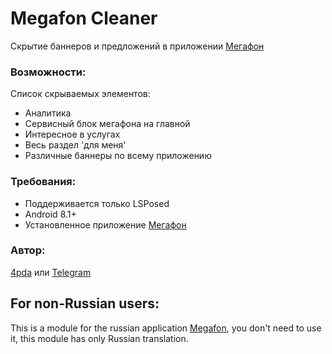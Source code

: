 # Megafon Cleaner
Скрытие баннеров и предложений в приложении [Мегафон](https://play.google.com/store/apps/details?id=ru.megafon.mlk)

### Возможности:
Список скрываемых элементов:
- Аналитика
- Сервисный блок мегафона на главной
- Интересное в услугах
- Весь раздел 'для меня'
- Различные баннеры по всему приложению

### Требования:
- Поддерживается только LSPosed
- Android 8.1+
- Установленное приложение [Мегафон](https://play.google.com/store/apps/details?id=ru.megafon.mlk)

### Автор: 
[4pda](https://4pda.to/forum/index.php?showtopic=603033&view=findpost&p=111257541) или [Telegram](https://t.me/Blue_cat1)


## For non-Russian users:
This is a module for the russian application [Megafon](https://play.google.com/store/apps/details?id=ru.megafon.mlk), you don't need to use it, this module has only Russian translation.

